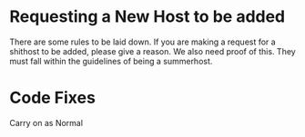 # Requesting a New Host to be added

There are some rules to be laid down. If you are making a request for a shithost to be added, please give a reason. We also need proof of this. They must fall within the guidelines of being a summerhost. 

# Code Fixes

Carry on as Normal